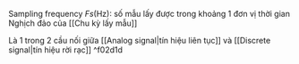 Sampling frequency
$Fs$(Hz): số mẫu lấy được trong khoảng 1 đơn vị thời gian 
Nghịch đảo của [[Chu kỳ lấy mẫu]]

Là 1 trong 2 cầu nối giữa [[Analog signal|tín hiệu liên tục]] và [[Discrete signal|tín hiệu rời rạc]] ^f02d1d
